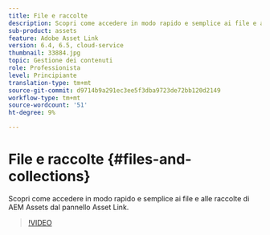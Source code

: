 ```yaml
---
title: File e raccolte
description: Scopri come accedere in modo rapido e semplice ai file e alle raccolte di AEM Assets dal pannello Asset Link.
sub-product: assets
feature: Adobe Asset Link
version: 6.4, 6.5, cloud-service
thumbnail: 33884.jpg
topic: Gestione dei contenuti
role: Professionista
level: Principiante
translation-type: tm+mt
source-git-commit: d9714b9a291ec3ee5f3dba9723de72bb120d2149
workflow-type: tm+mt
source-wordcount: '51'
ht-degree: 9%

---
```



# File e raccolte {#files-and-collections}

Scopri come accedere in modo rapido e semplice ai file e alle raccolte di AEM Assets dal pannello Asset Link.

>[!VIDEO](https://video.tv.adobe.com/v/33884/?quality=12)